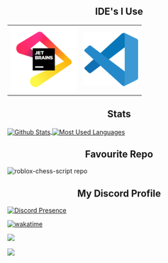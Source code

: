 <!--
<a href="https://git.io/typing-svg">
  <img src="https://readme-typing-svg.demolab.com?size=32&font=Fira+Code&duration=3500&pause=500&center=true&vCenter=true&width=975&lines=I+am+Haloxx" alt="Typing">
</a>
-->
<!--
<table style="margin: 0px auto;">
  <h2 style="text-align:center; text-decoration: none; border-bottom: none;">Languages</h2>
  
  <thead>
    <tr>
      <th style="text-align: center;">Level</th>
      <th style="text-align: center;">Language</th>
    </tr>
  </thead>
  <tbody>
    <tr>
      <td>Intermediate</td>
      <td>
        <table>
          <tr>
            <td valign="center">
              <img src="images/python.png" width="32" alt="Python">
            </td>
          </tr>
        </table>
      </td>
    </tr>
    <tr>
      <td>Below Intermediate</td>
      <td>
        <table>
          <tr>
            <td valign="center">
              <img src="images/rustlogo.png" width="32" style="vertical-align: -3px;" alt="Rust">
            </td>
            <td valign="center">
              <img src="images/js.png" width="31" alt="JavaScript" style="vertical-align: -3px;">
            </td>
            <td valign="center">
              <img src="images/luau.png" width="40" alt="Lua">
            </td>
            <td valign="center">
              <img src="images/cs.png" width="34" style="vertical-align: -2px;" alt="C#">
            </td>
          </tr>
        </table>
      </td>
    </tr>
    <tr>
      <td>Beginner</td>
      <td>
        <table>
          <tr>
            <td valign="center">
              <img src="images/java.png" width="33" alt="Java">
            </td>
            <td valign="center">
              <img src="images/cpp.png" width="32" style="vertical-align: -3px;" alt="C++">
            </td>
            <td valign="center">
              <img src="images/go.png" width="38" style="vertical-align: -5px;" alt="Go">
            </td>
            <td valign="center">
              <img src="images/c.png" width="29" style="vertical-align: -2px;" alt="C">
            </td>
            <td valign="center">
              <img src="images/kotlin.png" width="32" alt="Kotlin">
            </td>
          </tr>
        </table>
      </td>
    </tr>
    <tr>
      <td>Learning</td>
      <td>
        <table>
          <tr>
            <td valign="center">
              <img src="images/typescript.png" width="33" alt="Kotlin">
            </td>
          </tr>
        </table>
      </td>
    </tr>
    <tr>
      <td>Want To Learn</td>
      <td>
        <table>
          <tr>
          </tr>
        </table>
      </td>
    </tr>
  </tbody>
</table>
-->
<h2 style="text-align:center; text-decoration: none; border-bottom: none;">IDE's I Use</h2>

<table>
  <tr>
    <td valign="center">
      <a href="https://www.jetbrains.com/">
        <img src="./images/jetbrains.svg" width="150" alt="JetBrains">
      </a>
    </td>
    <td valign="center">
      <a href="https://code.visualstudio.com/">
        <img src="./images/vscode.svg" width="125" style="vertical-align: 13;" alt="VSCode">
      </a>
    </td>
  </tr>
</table>

<!-- <h2 style="text-align:center; text-decoration: none; border-bottom: none;">Currently Working On</h2> -->

<!-- [![Current Project](https://github-readme-stats.vercel.app/api/pin/?username=keplerHaloxx&repo=Roblox-Chess-Bot&theme=apprentice)](https://github.com/keplerHaloxx/Roblox-Chess-Bot) -->

<h2 style="text-align:center; text-decoration: none; border-bottom: none;">Stats</h2>

<!--
[![LangsRepos](http://github-profile-summary-cards.vercel.app/api/cards/repos-per-language?username=keplerHaloxx&theme=apprentice&exclude=)](https://github.com/vn7n24fzkq/github-profile-summary-cards)
[![LangsCommits](http://github-profile-summary-cards.vercel.app/api/cards/most-commit-language?username=keplerHaloxx&theme=apprentice&exclude=)](https://github.com/vn7n24fzkq/github-profile-summary-cards)
[![Stats](http://github-profile-summary-cards.vercel.app/api/cards/stats?username=keplerHaloxx&theme=apprentice)](https://github.com/vn7n24fzkq/github-profile-summary-cards)
[![Productivity](http://github-profile-summary-cards.vercel.app/api/cards/productive-time?username=keplerHaloxx&theme=apprentice&utcOffset=10)](https://github.com/vn7n24fzkq/github-profile-summary-cards)
[![Trophies](https://github-profile-trophy.vercel.app/?username=keplerHaloxx&theme=apprentice)](https://github.com/ryo-ma/github-profile-trophy)
-->

<a href="https://github.com/keplerHaloxx" style="padding-right=10px">
  <img height=200 align="center" src="https://github-readme-stats.vercel.app/api?username=keplerHaloxx&rank_icon=github&show_icons=true&title_color=fff&icon_color=f9f9f9&text_color=9f9f9f&bg_color=151515&card_width=450" alt="Github Stats">
</a>
<a href="https://github.com/keplerHaloxx">
  <img height=200 align="center" src="https://github-readme-stats.vercel.app/api/top-langs/?username=keplerHaloxx&layout=compact&title_color=fff&icon_color=f9f9f9&text_color=9f9f9f&bg_color=151515&card_width=400" alt="Most Used Languages">
</a>

<h2 style="text-align:center; text-decoration: none; border-bottom: none;">Favourite Repo</h2>
<a>
  <img src="https://github-readme-stats.vercel.app/api/pin/?username=keplerHaloxx&repo=roblox-chess-script&title_color=fff&icon_color=f9f9f9&text_color=9f9f9f&bg_color=151515" alt="roblox-chess-script repo">
</a>

<!--
[![Github Stats](https://github-readme-stats.vercel.app/api?username=keplerHaloxx&rank_icon=github&show_icons=true&title_color=fff&icon_color=f9f9f9&text_color=9f9f9f&bg_color=151515)](https://github.com/keplerHaloxx)

[![Most Used Languages](https://github-readme-stats.vercel.app/api/top-langs/?username=keplerHaloxx&layout=compact&title_color=fff&icon_color=f9f9f9&text_color=9f9f9f&bg_color=151515)](https://github.com/keplerHaloxx)
-->



<!-- <h2 style="text-align:center; text-decoration: none; border-bottom: none;">Other Stats</h2> -->

<h2 style="text-align:center; text-decoration: none; border-bottom: none;">My Discord Profile</h3>

[![Discord Presence](https://lanyard-profile-readme.vercel.app/api/668276075260018698?animated=true&showDisplayName=true&theme=dark)](https://discord.com/users/668276075260018698)

<!-- <h3 style="text-align:center; text-decoration: none; border-bottom: none;">WakaTime</h3> -->

[![wakatime](https://wakatime.com/badge/user/c22479de-5777-45c7-ad5f-15e098b655af.svg?style=for-the-badge)](https://wakatime.com/@c22479de-5777-45c7-ad5f-15e098b655af)

<!-- <h3 style="text-align:center; text-decoration: none; border-bottom: none;">Profile Views</h3> -->

![](https://komarev.com/ghpvc/?username=keplerHaloxx&style=for-the-badge)

![](https://hit.yhype.me/github/profile?user_id=80098945)
